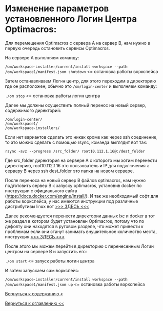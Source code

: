# Изменение параметров установленного Логин Центра Optimacros:

Для перемещения Optimacros с сервера A на сервер B, нам нужно в первую очередь
остановить сервисы Optimacros.

На сервере A выполняем команду:

```/om/workspace-installer/current/install workspace --path /om/workspace1/manifest.json shutdown```  <= остановка
работы воркспейса

Затем останавливаем Логин центр, для этого переходим в директорию где он расположен, обычно это
```/om/login-center``` и выполняем команду:

```./om stop``` <= остановка работы логин центра

Далее мы должны осуществить полный перенос на новый сервер, содержимого
директорий:
```
/om/login-center/
/om/workspace1/
/om/workspace-installers/
```

Если нет вариантов сделать это никак кроме как через ssh соединение, то это можно сделать с помощью rsync, команда выглядит вот так:

```rsync -avz --progress /src_folder/ root10.112.1.16@:/dest_folder```

Где src_folder директория на сервере А с которого мы хотим перенести директорию, root10.112.1.16 это пользователь и IP для подключения к серверу B через ssh dest_folder это папка на новом сервере.

После переноса на новый сервер B файлов optimacros, нам нужно подготовить сервер B к запуску optimacros, установив docker по инструкции с официального сайта (https://docs.docker.com/engine/install/). И так же необходимый софт для работы воркспейса, у нас имеются инструкции под различные дистрибутивы linux вот [>>> ЗДЕСЬ <<<](softInstallWs.md)

Далее рекомендуется перенести директории данных lxc и docker в тот же раздел в котором будет установлен Optimacros, потому что по дефолту они находятся в рутовом разделе, что может привести к проблемам если они станут занимать внушительное количество места, инструкция [>>> ЗДЕСЬ <<<](dockerAndLxcChangeDataFolder.md)

После этого мы можем перейти в директорию с перенесенным Логин центром на сервере B и запустить его:

```./om start``` <= запуск работы логин центра

И затем запускаем сам воркспейс:

```/om/workspace-installer/current/install workspace --path /om/workspace1/manifest.json up```  <= остановка
работы воркспейса


[Вернуться к содержанию <](contents.md)

[Вернуться к оглавлению <<](index.md)